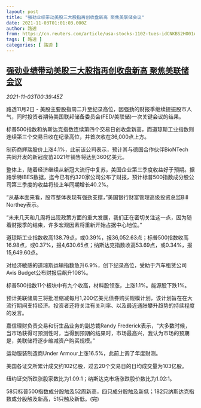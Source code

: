 ```yaml
---
layout: post
title: "强劲业绩带动美股三大股指再创收盘新高 聚焦美联储会议"
date: 2021-11-03T01:01:03.000Z
author: 路透
from: https://cn.reuters.com/article/usa-stocks-1102-tues-idCNKBS2HO01A
tags: [ 路透 ]
categories: [ 路透 ]
---
```

<!--1635901263000-->
[强劲业绩带动美股三大股指再创收盘新高 聚焦美联储会议](https://cn.reuters.com/article/usa-stocks-1102-tues-idCNKBS2HO01A)
------

<div>
<div><i>2021-11-03T00:39:45Z</i></div><p>路透11月2日 - 美股主要股指周二升至纪录高位，因强劲的财报季继续提振股市人气，同时投资者期待美国联邦储备委员会(FED/美联储)一次关键会议的结果。</p><p>标普500指数和纳斯达克指数连续第四个交易日创收盘新高，而道琼斯工业指数则连续第三个交易日收在纪录高位，并首次收在36,000点上方。</p><p>制药商辉瑞股价上涨4.1%，此前该公司表示，预计其与德国合作伙伴BioNTech 共同开发的新冠疫苗2021年销售将达到360亿美元。</p><p>整体上，随着经济继续从新冠大流行中复苏，美国企业第三季度收益好于预期。据路孚特IBES数据，迄今已有约320家公司公布了财报，预计标普500指数成分股公司第三季度的收益将较上年同期增长40.2%。</p><p>“从基本面来看，股市整体表现有强劲支撑，”美国银行财富管理高级投资总监Bill Northey表示。</p><p>“未来几天和几周将出现政策方面的重大发展，我们正在密切关注这一点，因为随着财报季的结束，许多宏观因素将重新开始占据中心地位。”</p><p>道琼斯工业指数收高138.79点，或0.39%，报36,052.63点；标普500指数收高16.98点，或0.37%，报4,630.65点；纳斯达克指数收高53.69点，或0.34%，报15,649.60点。</p><p>对经济敏感的道琼斯运输指数急升6.9%，创下纪录高位，受助于汽车租赁公司Avis Budget公布财报后飙升108%。</p><p>标普500指数11个板块中有九个收高，材料股领涨，上涨1.1%。能源股下跌1%。</p><p>预计美联储周三将批准缩减每月1,200亿美元债券购买规模计划，该计划旨在在大流行期间支持经济。投资者还将关注有关利率、以及最近通胀攀升趋势的持续程度的发言。</p><p>嘉信理财负责交易和衍生品业务的副总裁Randy Frederick表示，“大多数时候，当市场获得可预测性时，当得到预期的结果时，市场最高兴，我认为市场的预期是，美联储将逐步缩减资产购买规模。”</p><p>运动服装制造商Under Armour上涨16.5%，此前上调了年度财测。</p><p>美国各证交所累计成交约102亿股，过去20个交易日的日均成交量为103亿股。</p><p>纽约证交所跌涨股家数比为1.09:1；纳斯达克市场涨跌股价数比为1.02:1。</p><p>58只标普500指数成分股触及52周新高，四只成分股触及新低；182只纳斯达克指数成分股触及新高，51只触及新低。(完)</p>
</div>
